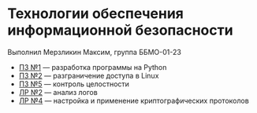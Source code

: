 # Технологии обеспечения информационной безопасности

Выполнил Мерзликин Максим, группа ББМО-01-23

- [ПЗ №1](./prz1/) — разработка программы на Python
- [ПЗ №2](./prz2/) — разграничение доступа в Linux
- [ПЗ №5](./prz5/) — контроль целостности
- [ЛР №2](./lab2/) — анализ логов
- [ЛР №4](./lr4/) — настройка и применение криптографических протоколов
